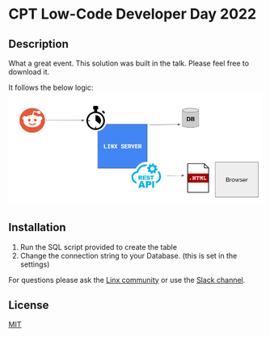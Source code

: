# CPT Low-Code Developer Day 2022

## Description
What a great event. This solution was built in the talk. Please feel free to download it. 


It follows the below logic:
![Solution Diagram](msedge_MOilgCNnDI.png)
## Installation
1. Run the SQL script provided to create the table
2. Change the connection string to your Database. (this is set in the settings)

For questions please ask the [Linx community](https://linx/software/community) or use the [Slack channel](https://linxsoftware.slack.com/archives/C01FLBC1XNX). 

## License

[MIT](https://github.com/linx-software/template-repo/blob/main/LICENSE.txt)
